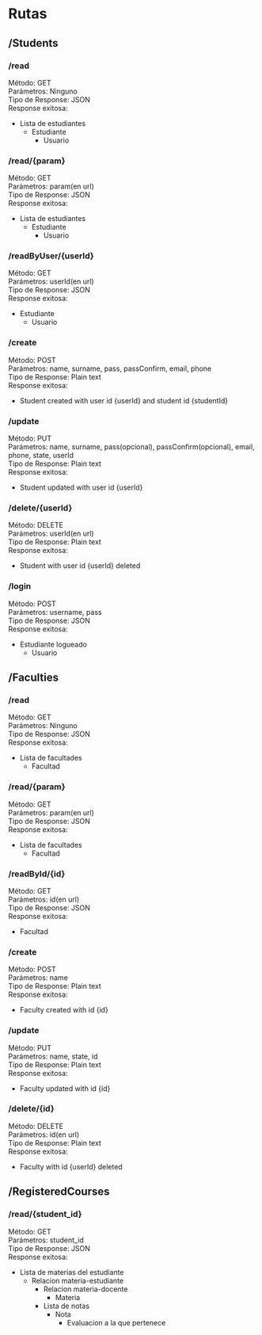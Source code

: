 # Rutas

## /Students
### /read
Método: GET<br>
Parámetros: Ninguno<br>
Tipo de Response: JSON<br>
Response exitosa:<br>
* Lista de estudiantes
  * Estudiante
    * Usuario
    
### /read/{param}
Método: GET<br>
Parámetros: param(en url)<br>
Tipo de Response: JSON<br>
Response exitosa:<br>
* Lista de estudiantes
  * Estudiante
    * Usuario
    
### /readByUser/{userId}
Método: GET<br>
Parámetros: userId(en url)<br>
Tipo de Response: JSON<br>
Response exitosa:<br>
* Estudiante
    * Usuario
    
### /create
Método: POST<br>
Parámetros: name, surname, pass, passConfirm, email, phone<br>
Tipo de Response: Plain text<br>
Response exitosa:<br>
* Student created with user id {userId} and student id {studentId}

### /update
Método: PUT<br>
Parámetros: name, surname, pass(opcional), passConfirm(opcional), email, phone, state, userId<br>
Tipo de Response: Plain text<br>
Response exitosa:<br>
* Student updated with user id {userId}

### /delete/{userId}
Método: DELETE<br>
Parámetros: userId(en url)<br>
Tipo de Response: Plain text<br>
Response exitosa:<br>
* Student with user id {userId} deleted

### /login
Método: POST<br>
Parámetros: username, pass<br>
Tipo de Response: JSON<br>
Response exitosa:<br>
* Estudiante logueado
  * Usuario
  
## /Faculties
### /read
Método: GET<br>
Parámetros: Ninguno<br>
Tipo de Response: JSON<br>
Response exitosa:<br>
* Lista de facultades
  * Facultad
    
### /read/{param}
Método: GET<br>
Parámetros: param(en url)<br>
Tipo de Response: JSON<br>
Response exitosa:<br>
* Lista de facultades
  * Facultad
    
### /readById/{id}
Método: GET<br>
Parámetros: id(en url)<br>
Tipo de Response: JSON<br>
Response exitosa:<br>
* Facultad
    
### /create
Método: POST<br>
Parámetros: name<br>
Tipo de Response: Plain text<br>
Response exitosa:<br>
* Faculty created with id {id}

### /update
Método: PUT<br>
Parámetros: name, state, id<br>
Tipo de Response: Plain text<br>
Response exitosa:<br>
* Faculty updated with id {id}

### /delete/{id}
Método: DELETE<br>
Parámetros: id(en url)<br>
Tipo de Response: Plain text<br>
Response exitosa:<br>
* Faculty with id {userId} deleted  

## /RegisteredCourses
### /read/{student_id}
Método: GET<br>
Parámetros: student_id<br>
Tipo de Response: JSON<br>
Response exitosa:<br>
* Lista de materias del estudiante
  * Relacion materia-estudiante
    * Relacion materia-docente
      * Materia
    * Lista de notas
      * Nota
        * Evaluacion a la que pertenece
